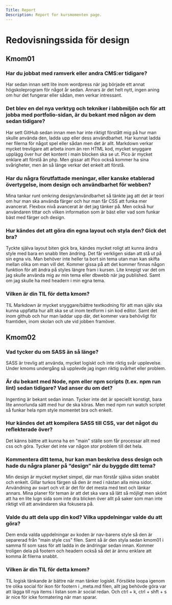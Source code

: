 ```yaml
---
Title: Report
Description: Report for kursmomenten page.
---
```


Redovisningssida för design
==================

## Kmom01

### Har du jobbat med ramverk eller andra CMS:er tidigare?

Har sedan innan sett lite inom wordpress när jag började ett annat högskoleprogram för något år sedan. Annars är det helt nytt, ingen aning om hur det fungerar eller sådan, men verkar intressant.

### Det blev en del nya verktyg och tekniker i labbmiljön och för att jobba med portfolio-sidan, är du bekant med någon av dem sedan tidigare?

Har sett GitHub sedan innan men har inte riktigt förstått mig på hur man skulle använda den, ladda upp eller dess användbarhet. Har kunnat ladda ner filerna för något spel eller sådan men det är allt. Markdown verkar mycket trevligare att arbeta inom än ren HTML kod, mycket snyggare upplägg över hur det kontent i main blocken ska se ut. Pico är mycket enklare att förstå än php. Men gissar att Pico också kommer ha sina svårigheter, men än så länge verkar det enkelt att förstå.

### Har du några förutfattade meningar, eller kanske etablerad övertygelse, inom design och användbarhet för webben?

Mina tankar runt omkring design/användbarhet så tänkte jag att det är teori om hur man ska använda färger och hur man får CSS att funka mer avancerat. Flexbox nivå avancerat är det jag tänker på. Men också hur användaren tittar och vilken information som är bäst eller vad som funkar bäst med färger och design.

### Hur kändes det att göra din egna layout och styla den? Gick det bra?

Tyckte själva layout biten gick bra, kändes mycket roligt att kunna ändra style med bara en snabb liten ändring. Det får verkligen sidan att stå ut på sin egna vis. Man behöver inte heller ta bort sin tema utan man kan skifta mellan olika om man vill det. Kommer gissa på att det kommer finnas någon funktion för att ändra på styles längre fram i kursen.
Lite knepigt var det om jag skulle använda mig av min tema eller dbwebb när jag published. Samt om jag skulle ha med headern i min egna tema.

### Vilken är din TIL för detta kmom?

TIL Markdown är mycket snyggare/bättre textkodning för att man själv ska kunna uppfatta hur allt ska se ut inom textform i sin kod editor. Samt det inom github och hur man laddar upp där, det kommer vara behövligt för framtiden, inom skolan och ute vid jobben framöver.

## Kmom02

### Vad tycker du om SASS än så länge?

SASS är trevlig att använda, mycket logiskt och inte riktig svår upplevelse. Under kmoms undergång så upplevde jag ingen riktig svårhet eller problem.

### Är du bekant med Node, npm eller npm scripts (t.ex. npm run lint) sedan tidigare? Vad anser du om det?

Ingenting är bekant sedan innan. Tycker inte det är speciellt konstigt, bara lite annorlunda sätt med hur de ska köras. Men med npm run watch scriptet så funkar hela npm style momentet bra och enkelt.

### Hur kändes det att kompilera SASS till CSS, var det något du reflekterade över?

Det känns bättre att kunna ha en "main" ställe som får processar allt med css och göra. Tycker det inte var någon stor problem till det hela.

### Kommentera ditt tema, hur kan man beskriva dess design och hade du några planer på “design” när du byggde ditt tema?

Min design är mycket mycket simpel, där man förstår själva sidan snabbt och enkelt. Gillar turkos färgen så den är med i nästan alla mina sidor. Användning av svart och vit är det för det mesta med text och länkar annars. Mina planer för teman är att det ska vara så lätt så möjligt men skönt att ha en lite lugn sida som inte dra blicken över allt på saker som man inte riktigt vill att användaren ska fokusera på.

### Valde du att dela upp din kod? Vilka uppdelningar valde du att göra?

Dem enda valda uppdelningar av koden är nav-barens style så den är separerad från "main style css" filen. Samt så är den styla sedan kmom01 i samma fil som sass för att ladda in de ändringar sedan innan. Kommer troligen dela på footern och headern också så det är ännu enklare att komma åt filerna snabbt.

### Vilken är din TIL för detta kmom?

TIL logisk tänkande är bättre när man tänker logiskt. Försökte loopa igenom tre olika social för ikon för footern i _meta.md filen, allt jag behövde göra var att lägga till nya items i listan som är social redan. Och ctrl + k, ctrl + shft + s är nice för icke formatering när man sparar.
